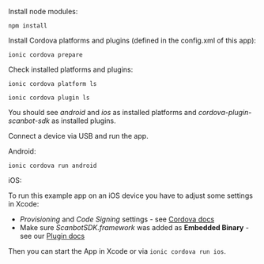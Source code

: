 
Install node modules:

`npm install`

Install Cordova platforms and plugins (defined in the config.xml of this app):

`ionic cordova prepare`

Check installed platforms and plugins:

`ionic cordova platform ls`

`ionic cordova plugin ls`

You should see *android* and *ios* as installed platforms and *cordova-plugin-scanbot-sdk* as installed plugins. 


Connect a device via USB and run the app.

Android:

`ionic cordova run android`

iOS:

To run this example app on an iOS device you have to adjust some settings in Xcode: 
- *Provisioning* and *Code Signing* settings - see [Cordova docs](https://cordova.apache.org/docs/en/latest/guide/platforms/ios/index.html) 
- Make sure *ScanbotSDK.framework* was added as **Embedded Binary** - see our [Plugin docs](https://scanbotsdk.github.io/documentation/cordova/)

Then you can start the App in Xcode or via `ionic cordova run ios`.
